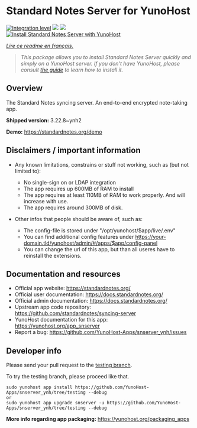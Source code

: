 <!--
N.B.: This README was automatically generated by https://github.com/YunoHost/apps/tree/master/tools/README-generator
It shall NOT be edited by hand.
-->

# Standard Notes Server for YunoHost

[![Integration level](https://dash.yunohost.org/integration/snserver.svg)](https://dash.yunohost.org/appci/app/snserver) ![](https://ci-apps.yunohost.org/ci/badges/snserver.status.svg) ![](https://ci-apps.yunohost.org/ci/badges/snserver.maintain.svg)  
[![Install Standard Notes Server with YunoHost](https://install-app.yunohost.org/install-with-yunohost.svg)](https://install-app.yunohost.org/?app=snserver)

*[Lire ce readme en français.](./README_fr.md)*

> *This package allows you to install Standard Notes Server quickly and simply on a YunoHost server.
If you don't have YunoHost, please consult [the guide](https://yunohost.org/#/install) to learn how to install it.*

## Overview

The Standard Notes syncing server. An end-to-end encrypted note-taking app.

**Shipped version:** 3.22.8~ynh2

**Demo:** https://standardnotes.org/demo

## Disclaimers / important information

* Any known limitations, constrains or stuff not working, such as (but not limited to):
    * No single-sign on or LDAP integration
    * The app requires up 600MB of RAM to install
    * The app requires at least 110MB of RAM to work properly. And will increase with use.
    * The app requires around 300MB of disk.

* Other infos that people should be aware of, such as:
    * The config-file is stored under "/opt/yunohost/$app/live/.env"
    * You can find additional config features under https://your-domain.tld/yunohost/admin/#/apps/$app/config-panel
    * You can change the url of this app, but than all useres have to reinstall the extensions.

## Documentation and resources

* Official app website: https://standardnotes.org/
* Official user documentation: https://docs.standardnotes.org/
* Official admin documentation: https://docs.standardnotes.org/
* Upstream app code repository: https://github.com/standardnotes/syncing-server
* YunoHost documentation for this app: https://yunohost.org/app_snserver
* Report a bug: https://github.com/YunoHost-Apps/snserver_ynh/issues

## Developer info

Please send your pull request to the [testing branch](https://github.com/YunoHost-Apps/snserver_ynh/tree/testing).

To try the testing branch, please proceed like that.
```
sudo yunohost app install https://github.com/YunoHost-Apps/snserver_ynh/tree/testing --debug
or
sudo yunohost app upgrade snserver -u https://github.com/YunoHost-Apps/snserver_ynh/tree/testing --debug
```

**More info regarding app packaging:** https://yunohost.org/packaging_apps